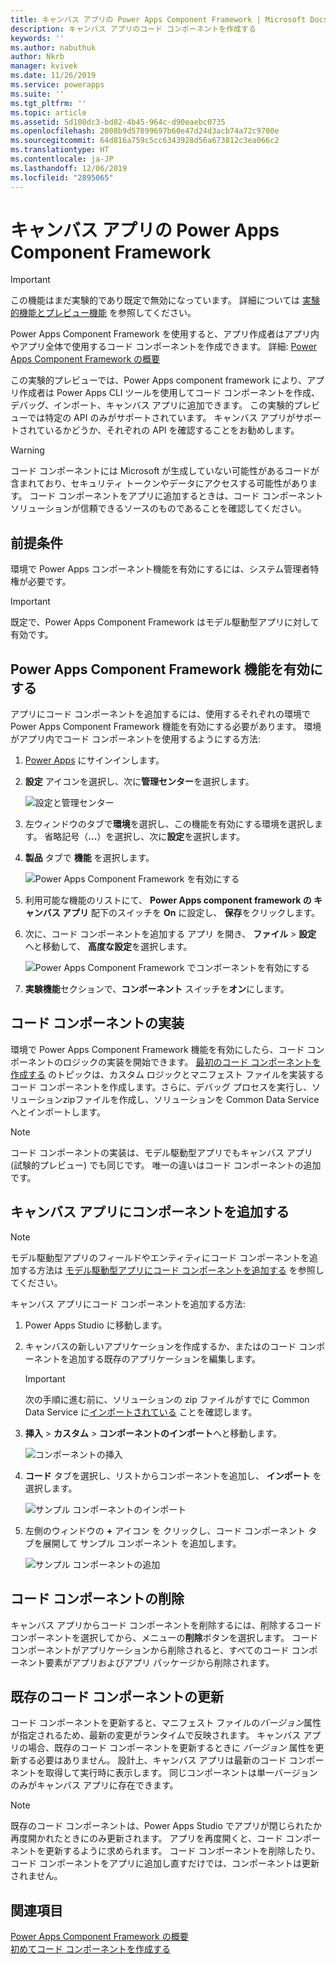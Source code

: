 ```yaml
---
title: キャンバス アプリの Power Apps Component Framework | Microsoft Docs
description: キャンバス アプリのコード コンポーネントを作成する
keywords: ''
ms.author: nabuthuk
author: Nkrb
manager: kvivek
ms.date: 11/26/2019
ms.service: powerapps
ms.suite: ''
ms.tgt_pltfrm: ''
ms.topic: article
ms.assetid: 5d100dc3-bd82-4b45-964c-d90eaebc0735
ms.openlocfilehash: 2008b9d57899697b60e47d24d3acb74a72c9700e
ms.sourcegitcommit: 64d816a759c5cc6343928d56a673812c3ea066c2
ms.translationtype: HT
ms.contentlocale: ja-JP
ms.lasthandoff: 12/06/2019
ms.locfileid: "2895065"
---
```

# <a name="power-apps-component-framework-for-canvas-apps"></a>キャンバス アプリの Power Apps Component Framework

> [!IMPORTANT]
> この機能はまだ実験的であり既定で無効になっています。 詳細については [実験的機能とプレビュー機能](../../maker/canvas-apps/working-with-experimental.md) を参照してください。

Power Apps Component Framework を使用すると、アプリ作成者はアプリ内やアプリ全体で使用するコード コンポーネントを作成できます。 詳細: [Power Apps Component Framework の概要](overview.md) 

この実験的プレビューでは、Power Apps component framework により、アプリ作成者は Power Apps CLI ツールを使用してコード コンポーネントを作成、デバッグ、インポート、キャンバス アプリに追加できます。 この実験的プレビューでは特定の API のみがサポートされています。 キャンバス アプリがサポートされているかどうか、それぞれの API を確認することをお勧めします。 

> [!WARNING]
> コード コンポーネントには Microsoft が生成していない可能性があるコードが含まれており、セキュリティ トークンやデータにアクセスする可能性があります。 コード コンポーネントをアプリに追加するときは、コード コンポーネント ソリューションが信頼できるソースのものであることを確認してください。

## <a name="prerequisites"></a>前提条件

環境で Power Apps コンポーネント機能を有効にするには、システム管理者特権が必要です。

> [!IMPORTANT]
> 既定で、Power Apps Component Framework はモデル駆動型アプリに対して有効です。

## <a name="enable-power-apps-component-framework-feature"></a>Power Apps Component Framework 機能を有効にする

アプリにコード コンポーネントを追加するには、使用するそれぞれの環境で Power Apps Component Framework 機能を有効にする必要があります。 環境がアプリ内でコード コンポーネントを使用するようにする方法:

1. [Power Apps](https://powerapps.microsoft.com/) にサインインします。

2. **設定** アイコンを選択し、次に**管理センター**を選択します。
    
    ![設定と管理センター](media/select-admin-center-from-settings.png "設定と管理センター") 

3. 左ウィンドウのタブで**環境**を選択し、この機能を有効にする環境を選択します。 省略記号（**...**）を選択し、次に**設定**を選択します。

4. **製品** タブで **機能** を選択します。

   ![Power Apps Component Framework を有効にする](media/enable-pcf-feature.png "Power Apps Component Framework を有効にする")

5. 利用可能な機能のリストにて、 **Power Apps component framework の キャンバス アプリ** 配下のスイッチを **On** に設定し、 **保存**をクリックします。

6. 次に、コード コンポーネントを追加する アプリ を開き、 **ファイル** > **設定** へと移動して、 **高度な設定**を選択します。

   ![Power Apps Component Framework でコンポーネントを有効にする](media/enable-components-for-pcf.png "Power Apps Component Framework のコンポーネントを有効にする")
   
7. **実験機能**セクションで、**コンポーネント** スイッチを**オン**にします。

## <a name="implementing-code-components"></a>コード コンポーネントの実装

環境で Power Apps Component Framework 機能を有効にしたら、コード コンポーネントのロジックの実装を開始できます。 [最初のコード コンポーネントを作成する](implementing-controls-using-typescript.md) のトピックは、カスタム ロジックとマニフェスト ファイルを実装するコード コンポーネントを作成します。さらに、デバッグ プロセスを実行し、ソリューションzipファイルを作成し、ソリューションを Common Data Service へとインポートします。

> [!NOTE]
> コード コンポーネントの実装は、モデル駆動型アプリでもキャンバス アプリ (試験的プレビュー) でも同じです。 唯一の違いはコード コンポーネントの追加です。 

## <a name="add-components-to-a-canvas-app"></a>キャンバス アプリにコンポーネントを追加する

> [!NOTE]
> モデル駆動型アプリのフィールドやエンティティにコード コンポーネントを追加する方法は [モデル駆動型アプリにコード コンポーネントを追加する](add-custom-controls-to-a-field-or-entity.md) を参照してください。

キャンバス アプリにコード コンポーネントを追加する方法:

1. Power Apps Studio に移動します。
2. キャンバスの新しいアプリケーションを作成するか、またはのコード コンポーネントを追加する既存のアプリケーションを編集します。

   > [!IMPORTANT]
   > 次の手順に進む前に、ソリューションの zip ファイルがすでに Common Data Service に[インポートされている](https://docs.microsoft.com/powerapps/maker/common-data-service/import-update-export-solutions) ことを確認します。

3. **挿入** > **カスタム** > **コンポーネントのインポート**へと移動します。 
 
    ![コンポーネントの挿入](media/insert-components-import.png "コンポーネントの挿入")

4. **コード** タブを選択し、リストからコンポーネントを追加し、 **インポート** を選択します。 

    ![サンプル コンポーネントのインポート](media/import-component-add-sample-component.png "サンプル コンポーネントのインポート")

5. 左側のウィンドウの **+** アイコン を クリックし、コード コンポーネント タブを展開して サンプル コンポーネント を追加します。

   ![サンプル コンポーネントの追加](media/add-sample-component-from-list.png "サンプル コンポーネントの追加")

## <a name="delete-a-code-component"></a>コード コンポーネントの削除 

キャンバス アプリからコード コンポーネントを削除するには、削除するコード コンポーネントを選択してから、メニューの**削除**ボタンを選択します。 コード コンポーネントがアプリケーションから削除されると、すべてのコード コンポーネント要素がアプリおよびアプリ パッケージから削除されます。 

## <a name="update-existing-code-components"></a>既存のコード コンポーネントの更新

コード コンポーネントを更新すると、マニフェスト ファイルの*バージョン*属性が指定されるため、最新の変更がランタイムで反映されます。 キャンバス アプリの場合、既存のコード コンポーネントを更新するときに *バージョン* 属性を更新する必要はありません。 設計上、キャンバス アプリは最新のコード コンポーネントを取得して実行時に表示します。 同じコンポーネントは単一バージョンのみがキャンバス アプリに存在できます。

> [!NOTE]
> 既存のコード コンポーネントは、Power Apps Studio でアプリが閉じられたか再度開かれたときにのみ更新されます。 アプリを再度開くと、コード コンポーネントを更新するように求められます。 コード コンポーネントを削除したり、コード コンポーネントをアプリに追加し直すだけでは、コンポーネントは更新されません。

## <a name="see-also"></a>関連項目

[Power Apps Component Framework の概要](overview.md)<br/>
[初めてコード コンポーネントを作成する](implementing-controls-using-typescript.md)

